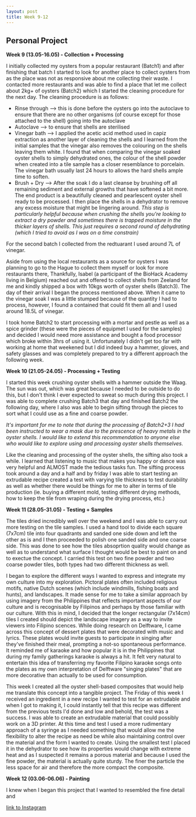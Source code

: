```yaml
---
layout: post
title: Week 9-12
---
```


## Personal Project


**Week 9 (13.05-16.05) - Collection + Processing**

I initially collected my oysters from a popular restaurant (Batch1) and after finishing that batch I started to look for another place to collect oysters from as the place was not as responsive about me collecting their waste. I contacted more restaurants and was able to find a place that let me collect about 2kg+ of oysters (Batch2) which I started the cleaning procedure for the next day. The cleaning procedure is as follows:

- Rinse through --> this is done before the oysters go into the autoclave to ensure that there are no other organisms (of course except for those attached to the shell) going into the autoclave
- Autoclave --> to ensure that shells are sterilised
- Vinegar bath --> I applied the acetic acid method used in capiz extraction as another layer of cleaning the shells and I learned from the initial samples that the vinegar also removes the colouring on the shells leaving them white. I found that when comparing the vinegar soaked oyster shells to  simply dehydrated ones, the colour of the shell powder when created into a tile sample has a closer resemblance to porcelain. The vinegar bath usually last 24 hours to allows the hard shells ample time to soften.
- Brush + Dry --> After the soak I do a last cleanse by brushing off all remaining sediment and external growths that have softened a bit more. The end product is a beautifully cleaned and pearlescent oyster shell ready to be processed. I then place the shells in a dehydrator to remove any excess moisture that might be lingering around. *This step is particularly helpful because when crushing the shells you're looking to extract a dry powder and sometimes there is trapped moisture in the thicker layers of shells. This just requires a second round of dehydrating (which I tried to avoid as I was on a time constrain)* 

For the second batch I collected from the redtuarant I used around 7L of vinegar.

 Aside from using the local restaurants as a source for oysters I was planning to go to the Hague to collect them myself or look for more restaurants there, Thankfully, Isabel (a participant of the BioHack Academy living in Belgium) reached out and offered to collect shells from Zeeland for me and kindly shipped a box with 10kgs worth of oyster shells (Batch3). The day of their arrival I began the process mentioned above. When it came to the vinegar soak I was a little stumped because of the quantity I had to process, however, I found a contained that could fit them all and I used around 18.5L of vinegar. 

I took home Batch2 to start processing with a mortar and pestle as well as a spice grinder (these were the pieces of equipmet I used for the samples) and decided I would need more assistance and bought a food processor which broke within 3hrs of using it. Unfortunately I didn't get too far with working at home that weekened but I did indeed buy a hammer, gloves, and safety glasses and was completely prepared to try a different approach the following week.

**Week 10 (21.05-24.05) - Processing + Testing**

I started this week crushing oyster shells with a hammer outside the Waag. The sun was out, which was great because I needed to be outside to do this, but I don't think I ever expected to sweat so much during this project. I was able to complete crushing Batch3 that day and finished Batch2 the following day, where I also was able to begin sifting through the pieces to sort what I could use as a fine and coarse powder. 

*It's important for me to note that during the processing of Batch2+3 I had been instructed to wear a mask due to the prescence of heavy metals in the oyster shells. I would like to extend this recommendation to anyone else who would like to explore using and processing oyster shells themselves.*

Like the cleaning and processing of the oyster shells, the sifting also took a while. I learned that listening to music that makes you happy or dance was very helpful and ALMOST made the tedious tasks fun. The sifting process took around a day and a half and by friday I was able to start testing an extrudable recipe created a test with varying tile thickness to test durability as well as whether there would be things for me to alter in terms of tile production (ie. buying a different mold, testing different drying methods, how to keep the tile from wraping during the drying process, etc.)  


**Week 11 (28.05-31.05) - Testing + Samples**

The tiles dried incredibly well over the weekend and I was able to carry out more testing on the tile samples. I used a hand tool to divide each square (7x7cm) tile into four quadrants and sanded one side down and left the other as is and I then proceeded to polish one sanded side and one coarse side. This was done to see how the tiles absoprtion quality would change as well as to understand what surface I thought would be best to paint on and to exectue the concept. I carried this test on two fine powder and two coarse powder tiles, both types had two different thickness as well.

I began to explore the different ways I wanted to express and integrate my own culture into my exploration. Pictoral plates often included religious motifs, native Dutch scenes (which include windmills, fishing boats and hunts), and landscapes. It made sense for me to take a similar approach by using imagery from the Philippines that reflects important aspects of our culture and is recognisable by Filipinos and perhaps  by those familiar with our culture. With this in mind, I decided that the longer rectangular (7x14cm) tiles I created should depict the landscape imagery as a way to invite viewers into Filipino scences. While doing research on Delftware, I came across this concept of dessert plates that were decorated with music and lyrics. These plates would invite guests to participate in singing after they've finished their meal, prompting a not-so spontaneous performance. It reminded me of karaoke and how popular it is in the Philippines that during my family gatherings karaoke is always a hit. It felt very natural to entertain this idea of transferring my favorite Filipino karaoke songs onto the plates as my own interpretation of Delftware "singing plates" that are more decorative than actually to be used for consumption. 

This week I created all the oyster shell-based composites that would help me translate this concept into a tangible project. The Friday of this week I received an ingredient in a new recipe I wanted to test for an extrudable and when I got to making it, I could instantly tell that this recipe was different from the previous tests I'd done and low and behold, the test was a success. I was able to create an extrudable material that could possibly work on a 3D printer. At this time and test I used a more rudimentary approach of a syringe as I needed something that would allow me the flexibility to alter the recipe as need be while also maintaining control over the material and the form I wanted to create. Using the smallest test I placed it in the dehydrator to see how its properties would change with extreme heat and as I suspected it remains a porous material and because I used the fine powder, the material is actually quite sturdy. The finer the particle the less space for air and therefore the more compact the composite. 



**Week 12 (03.06-06.06) - Painting**

I knew when I began this project that I wanted to resembled the fine detail and 




[link to Instagram ](https://www.instagram.com/carolina.minana/)